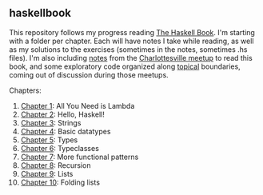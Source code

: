 ## haskellbook

This repository follows my progress reading [The Haskell Book](http://www.haskellbook.com/).
I'm starting with a folder per chapter. Each will have notes I take while reading,
as well as my solutions to the exercises (sometimes in the notes, sometimes .hs files).
I'm also including [notes](meetups) from the
[Charlottesville meetup](https://www.meetup.com/Charlottesville-Haskell-Book-Reading-Group/)
to read this book, and some exploratory code organized along [topical](topics) boundaries,
coming out of discussion during those meetups.

Chapters:
1. [Chapter 1](ch1): All You Need is Lambda
2. [Chapter 2](ch2): Hello, Haskell!
3. [Chapter 3](ch3): Strings
4. [Chapter 4](ch4): Basic datatypes
5. [Chapter 5](ch5): Types
6. [Chapter 6](ch6): Typeclasses
7. [Chapter 7](ch7): More functional patterns
8. [Chapter 8](ch8): Recursion
9. [Chapter 9](ch9): Lists
10. [Chapter 10](ch10): Folding lists

